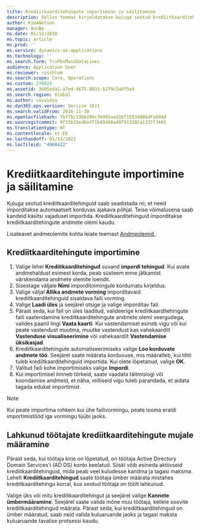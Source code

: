 ```yaml
---
title: Krediitkaarditehingute importimine ja säilitamine
description: Selles teemas kirjeldatakse kuluga seotud krediitkaarditehingute importimist ja haldamist. Neid tehinguid saab seadistada nii, et need imporditakse automaatselt regulaarselt teatud aja tagant, või neid saab vajaduse kohaselt käsitsi importida.
author: KimANelson
manager: AnnBe
ms.date: 01/12/2018
ms.topic: article
ms.prod: ''
ms.service: dynamics-ax-applications
ms.technology: ''
ms.search.form: TrvPbsMainDataLines
audience: Application User
ms.reviewer: roschlom
ms.search.scope: Core, Operations
ms.custom: 274023
ms.assetid: 3605eda1-a7ed-4675-8031-5279c5a8f5e4
ms.search.region: Global
ms.author: suvaidya
ms.dyn365.ops.version: Version 1611
ms.search.validFrom: 2016-11-30
ms.openlocfilehash: 7bf75c13bb190c7b992aa516f1593d886dfa604d
ms.sourcegitcommit: 9f31b33ed6e7f1b49200a407913201a1337f3401
ms.translationtype: HT
ms.contentlocale: et-EE
ms.lasthandoff: 01/14/2021
ms.locfileid: "4960422"
---
```

# <a name="import-and-maintain-credit-card-transactions"></a>Krediitkaarditehingute importimine ja säilitamine

Kuluga seotud krediitkaarditehinguid saab seadistada nii, et need imporditakse automaatselt korduvas ajakava põhjal. Teise võimalusena saab kandeid käsitsi vajadusel importida. Krediitkaarditehinguid imporditakse krediitkaarditehingute andmete olemi kaudu.

Lisateavet andmeolemite kohta leiate teemast [Andmeolemid ](https://docs.microsoft.com/dynamics365/fin-ops-core/dev-itpro/data-entities/data-entities).

## <a name="import-credit-card-transactions"></a>Krediitkaarditehingute importimine

1. Valige lehel **Krediitkaarditehingud** suvand **impordi tehingud**. Kui avate andmehaldust esimest korda, peab süsteem enne jätkamist värskendama andmete olemite loendit.
2. Sisestage väljale **Nimi** imporditoimingule kordumatu kirjeldus.
3. Valige väljal **Allika andmete vorming** imporditavaid krediitkaarditehinguid sisaldava faili vorming.
4. Valige **Laadi üles** ja seejärel otsige ja valige imporditav fail.
5. Pärast seda, kui fail on üles laaditud, valideerige krediitkaarditehingute faili vastendamine krediitkaarditehingute andmete olemi veergudega, valides paanil lingi **Vaata kaarti**. Kui vastendamisel esineb vigu või kui peate vastendust muutma, muutke vastendust kas vahekaardilt **Vastenduse visualiseerimine** või vahekaardilt **Vastendamise üksikasjad**.
6. Krediitkaarditehingute automatiseerimiseks valige **Loo korduvate andmete töö**. Seejärel saate määrata korduvuse, mis määratleb, kui tihti tuleb krediitkaarditehinguid importida. Kui olete lõpetanud, valige **OK**.
7. Valitud faili kohe importimiseks valige **Impordi**.
8. Kui importimisel ilmneb tõrkeid, saate vaadata täitmislogi või koondamise andmeid, et näha, milliseid vigu tuleb parandada, et aidata tagada edukat importimist.

> [!NOTE]
> Kui peate importima rohkem kui ühe failivormingu, peate looma eraldi importimistööd iga vormingu tüübi jaoks.

## <a name="reassign-the-credit-card-transactions-for-terminated-employees"></a>Lahkunud töötajate krediitkaarditehingute mujale määramine

Pärast seda, kui töötaja kirje on lõpetatud, on töötaja Active Directory Domain Services'i (AD DS) konto keelatud. Siiski võib esineda aktiivseid krediitkaarditehinguid, mida peab veel kuludesse kandma ja tagasi maksma. Lehelt **Krediitkaarditehingud** saate töötaja ümber määrata mistahes krediitkaarditehingu korral, kus seotud töötaja on töölt lahkunud.

Valige üks või mitu krediitkaarditehingut ja seejärel valige **Kannete ümbermääramine**. Seejärel saate valida mõne muu töötaja, kellele soovite krediitkaarditehingud määrata. Pärast seda, kui krediitkaarditehingud on ümber määratud, saab neid valida kuluaruande jaoks ja tagasi maksta kuluaruande tavalise protsessi kaudu.
